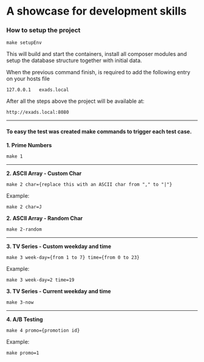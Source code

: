 # A showcase for development skills

### How to setup the project

```
make setupEnv
```

This will build and start the containers, install all composer modules and setup the database structure together with
initial data.

When the previous command finish, is required to add the following entry on your hosts file

```
127.0.0.1   exads.local
```

After all the steps above the project will be available at:

```
http://exads.local:8080
```

----

#### To easy the test was created make commands to trigger each test case.

**1. Prime Numbers**

```
make 1
```

---
**2. ASCII Array - Custom Char**

```
make 2 char={replace this with an ASCII char from "," to "|"}
```

Example:

```
make 2 char=J
```

**2. ASCII Array - Random Char**

```
make 2-random
```

---
**3. TV Series - Custom weekday and time**

```
make 3 week-day={from 1 to 7} time={from 0 to 23}
```

Example:

```
make 3 week-day=2 time=19
```

**3. TV Series - Current weekday and time**

```
make 3-now
```

---
**4. A/B Testing**

```
make 4 promo={promotion id}
```

Example:

```
make promo=1
```